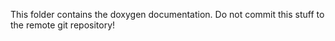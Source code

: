 This folder contains the doxygen documentation.
Do not commit this stuff to the remote git repository!